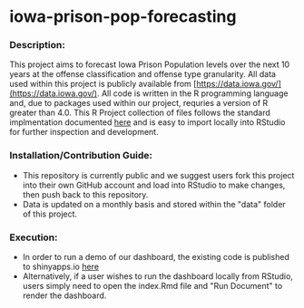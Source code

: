 # iowa-prison-pop-forecasting

### Description:  
This project aims to forecast Iowa Prison Population levels over the next 10 years at the offense classification and offense type granularity. 
All data used within this project is publicly available from [https://data.iowa.gov/](https://data.iowa.gov/). 
All code is written in the R programming language and, due to packages used within our project, requries a version of R greater than 4.0. 
This R Project collection of files follows the standard implmentation documented [here](https://support.rstudio.com/hc/en-us/articles/200526207-Using-RStudio-Projects) and is easy to import locally into RStudio for further inspection and development. 

### Installation/Contribution Guide:  
- This repository is currently public and we suggest users fork this project into their own GitHub account and load into RStudio to make changes, then push back to this repository.
- Data is updated on a monthly basis and stored within the "data" folder of this project.

### Execution:  
- In order to run a demo of our dashboard, the existing code is published to shinyapps.io [here](https://iowa-prison-forecast.shinyapps.io/iowa-prison-pop-forecasting/)
- Alternatively, if a user wishes to run the dashboard locally from RStudio, users simply need to open the index.Rmd file and "Run Document" to render the dashboard.
